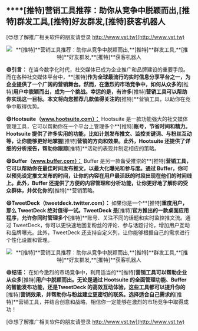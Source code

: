## ****[推特]**营销工具推荐：助你从竞争中脱颖而出,**[推特]**群发工具,**[推特]**好友群发,**[推特]**获客机器人**

[😍想了解推广相关软件的朋友请登录 http://www.vst.tw](http://www.vst.tw)

 <center><img src="https://vst.tw/MP4/tuiguang/png/6.png" alt="**[推特]**营销工具推荐：助你从竞争中脱颖而出,**[推特]**群发工具,**[推特]**好友群发,**[推特]**获客机器人"></center>

**😄引言：**
在当今数字化时代，社交媒体已成为企业推广和品牌建设的重要手段。而在各种社交媒体平台中，**[推特]**作为全球最流行的实时信息分享平台之一，为企业提供了一个广阔的营销舞台。然而，在激烈的市场竞争中，如何从众多的**[推特]**用户中脱颖而出，成为一个挑战。幸运的是，有许多**[推特]**营销工具可以帮助你实现这一目标。本文将向您推荐几款值得关注的**[推特]**营销工具，以助你在竞争中取得优势。

**😄Hootsuite（www.hootsuite.com）：**
Hootsuite 是一款功能强大的社交媒体管理工具，它可以帮助你在一个平台上管理多个**[推特]**账号，节省时间和精力。Hootsuite 提供了许多实用的功能，比如计划发布推文、监控关键词、与粉丝互动等，让你能够更好地掌握**[推特]**营销的方向和效果。此外，Hootsuite 还提供了详细的分析报告，帮助你跟踪**[推特]**活动的表现并制定相应的策略。

**😄Buffer（www.buffer.com）：**
Buffer 是另一款备受推崇的**[推特]**营销工具，它可以帮助你在最佳时间发布推文，以最大化曝光和参与度。通过 Buffer，你可以预先设定推文发布的时间，让你的内容在用户最活跃的时段出现在他们的时间线上。此外，Buffer 还提供了方便的内容管理和分析功能，让你更好地了解你的受众群体，并优化你的**[推特]**营销策略。

**😄TweetDeck（tweetdeck.twitter.com）：**
如果你是一个**[推特]**重度用户，那么 TweetDeck 绝对值得一试。TweetDeck 是**[推特]**官方推出的一款桌面应用程序，允许你同时管理多个**[推特]**账号、关注不同的话题和实时监控推文流。通过 TweetDeck，你可以更快速地回复粉丝的评论、参与话题讨论，增加用户互动和品牌曝光。此外，TweetDeck 还支持自定义列，让你能够根据自己的需求进行个性化设置和管理。

 <center><img src="https://vst.tw/MP4/tuiguang/png/8.png" alt="**[推特]**营销工具推荐：助你从竞争中脱颖而出,**[推特]**群发工具,**[推特]**好友群发,**[推特]**获客机器人"></center>

**😄结语：**
在如今激烈的市场竞争中，利用适当的**[推特]**营销工具可以帮助企业从众多**[推特]**用户中脱颖而出。无论是通过 Hootsuite 的全面管理功能、Buffer 的智能发布功能，还是TweetDeck 的高效互动体验，这些工具都可以提升你的**[推特]**营销效果，并帮助你与粉丝建立更密切的联系。选择适合自己需求的**[推特]**营销工具，并结合创意和战略，相信你一定能够在激烈的市场竞争中取得成功！

[😍想了解推广相关软件的朋友请登录 http://www.vst.tw](http://www.vst.tw)



